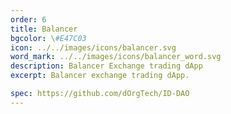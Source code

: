 ```yaml
---
order: 6
title: Balancer
bgcolor: \#E47C03
icon: ../../images/icons/balancer.svg
word_mark: ../../images/icons/balancer_word.svg
description: Balancer Exchange trading dApp
excerpt: Balancer exchange trading dApp.

spec: https://github.com/dOrgTech/ID-DAO
---
```

